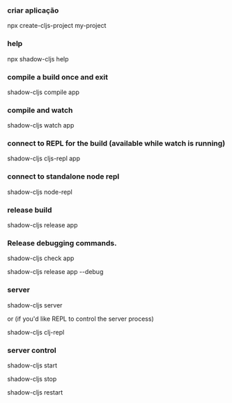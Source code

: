 ### criar aplicação

npx create-cljs-project my-project

### help

npx shadow-cljs help

### compile a build once and exit

shadow-cljs compile app

### compile and watch

shadow-cljs watch app

### connect to REPL for the build (available while watch is running)

shadow-cljs cljs-repl app

### connect to standalone node repl

shadow-cljs node-repl

### release build

shadow-cljs release app

### Release debugging commands.

shadow-cljs check app

shadow-cljs release app --debug

### server

shadow-cljs server

or (if you'd like REPL to control the server process)

shadow-cljs clj-repl

### server control

shadow-cljs start

shadow-cljs stop

shadow-cljs restart